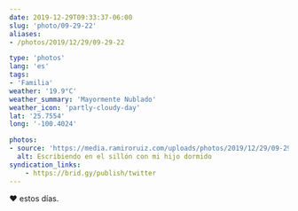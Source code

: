 ```yaml
---
date: 2019-12-29T09:33:37-06:00
slug: 'photo/09-29-22'
aliases:
- /photos/2019/12/29/09-29-22

type: 'photos'
lang: 'es'
tags:
- 'Familia'
weather: '19.9°C'
weather_summary: 'Mayormente Nublado'
weather_icon: 'partly-cloudy-day'
lat: '25.7554'
long: '-100.4024'

photos:
- source: 'https://media.ramiroruiz.com/uploads/photos/2019/12/29/09-29-22/writing-at-the-couch-with-my-sleeping-kid.jpeg'
  alt: Escribiendo en el sillón con mi hijo dormido
syndication_links:
    - https://brid.gy/publish/twitter
---
```

♥️ estos días.
